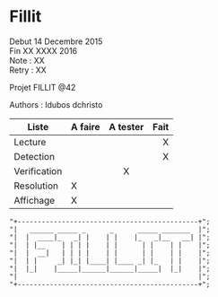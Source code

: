 # Fillit
Debut 14 Decembre 2015  
Fin XX XXXX 2016  
Note : XX  
Retry : XX  

Projet FILLIT @42

Authors : ldubos dchristo

Liste | A faire | A tester | Fait
------|:--------|:----------:|-----:
Lecture |          |     |  X
Detection |        |     |  X
Verification |     |  X  |
Resolution |    X  |     |
Affichage |     X  |     |


	"+---------------------------------------------+";
	"|   ______ _____ _      _      _____ _______  |";
	"|  |  ____|_   _| |    | |    |_   _|__   __| |";
	"|  | |__    | | | |    | |      | |    | |    |";
	"|  |  __|   | | | |    | |      | |    | |    |";
	"|  | |     _| |_| |____| |____ _| |_   | |    |";
	"|  |_|    |_____|______|______|_____|  |_|    |";
	"|                                             |";
	"+---------------------------------------------+";
